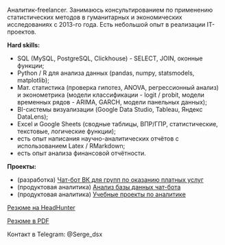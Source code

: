 Аналитик-freelancer. Занимаюсь консультированием по применению статистических методов в гуманитарных и экономических исследованиях с 2013-го года. 
Есть небольшой опыт в реализации IT-проектов. 

**Hard skills:**
* SQL (MySQL, PostgreSQL, Clickhouse) - SELECT, JOIN, оконные функции;
* Python / R для анализа данных (pandas, numpy, statsmodels, matplotlib);
* Мат. статистика (проверка гипотез, ANOVA, регрессионный анализ) и эконометрика (модели классификации - logit / probit, модели временных рядов - ARIMA, GARCH, модели панельных данных);
* BI-системы визуализации (Google Data Studio, Tableau, Яндекс DataLens);
* Excel и Google Sheets (сводные таблицы, ВПР/ГПР, статистические, текстовые, логические функции);
* есть опыт написания научно-аналитических отчётов с использованием Latex / RMarkdown;
* есть опыт анализа финансовой отчётности.

**Проекты:**
- (разработка) [Чат-бот ВК для групп по оказанию платных услуг](https://github.com/SergeDSX/vk_demo_bot)
- (продуктовая аналитика) [Анализ базы данных чат-бота](https://github.com/SergeDSX/Chatbot_analytics)
- (продуктовая аналитика) [Учебные проекты по аналитике](https://github.com/SergeDSX/Educational_projects)

[Резюме на HeadHunter](https://spb.hh.ru/resume/7e7b618dff09b86c9e0039ed1f4b326d466b75)

[Резюме в PDF](https://disk.yandex.ru/i/Ym1_mYB9BOPC0w)

Контакт в Telegram: @Serge_dsx

<!---
SergeDSX/SergeDSX is a ✨ special ✨ repository because its `README.md` (this file) appears on your GitHub profile.
You can click the Preview link to take a look at your changes.

--->
